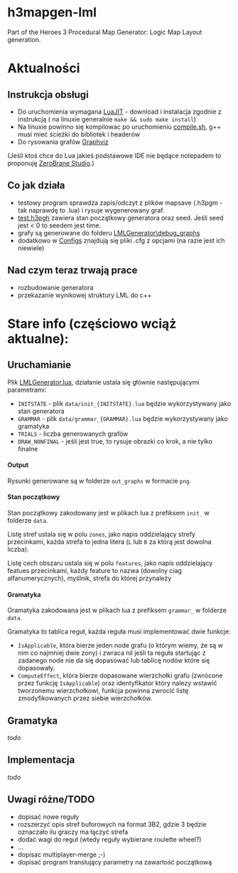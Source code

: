 # h3mapgen-lml
Part of the Heroes 3 Procedural Map Generator: Logic Map Layout generation.


# Aktualności

## Instrukcja obsługi

- Do uruchomienia wymagana [LuaJIT](http://luajit.org/download.html) - download i instalacja zgodnie z instrukcją ( na linuxie generalnie `make && sudo make install`)
- Na linuxie powinno się kompilowac po uruchomieniu [compile.sh](compile.sh), g++ musi mieć ścieżki do bibliotek i headerów
- Do rysowania grafów [Graphviz](http://www.graphviz.org/)

(Jeśli ktoś chce do Lua jakieś podstawowe IDE nie będące notepadem to proponuję [ZeroBrane Studio](https://studio.zerobrane.com/).)

## Co jak działa

- testowy program sprawdza zapis/odczyt z plików mapsave (.h3pgm - tak naprawdę to .lua) i rysuje wygenerowany graf.
- [test.h3pgh](out_mapsaves/test.h3pgh) zawiera stan początkowy generatora oraz seed. Jeśli seed jest < 0 to seedem jest time.
- grafy są generowane do folderu [LMLGenerator\debug_graphs](LMLGenerator\debug_graphs)
- dodatkowo w [Configs](Configs) znajdują się pliki .cfg z opcjami (na razie jest ich niewiele)

## Nad czym teraz trwają prace

- rozbudowanie generatora
- przekazanie wynikowej struktury LML do c++






# Stare info (częściowo wciąż aktualne):



## Uruchamianie

Plik [LMLGenerator.lua](LMLGenerator.lua), działanie ustala się głównie następującymi parametrami:
- `INITSTATE` - plik `data/init_{INITSTATE}.lua` będzie wykorzystywany jako stan generatora
- `GRAMMAR` - plik `data/grammar_{GRAMMAR}.lua` będzie wykorzystywany jako gramatyka
- `TRIALS` - liczba generowanych grafów
- `DRAW_NONFINAL` - jeśli jest true, to rysuje obrazki co krok, a nie tylko finalne

#### Output
Rysunki generowane są w folderze `out_graphs` w formacie `png`.

#### Stan początkowy
Stan początkowy zakodowany jest w plikach lua z prefiksem `init_` w folderze `data`.

Listę stref ustala się w polu `zones`, jako napis oddzielający strefy przecinkami, każda strefa to jedna litera (`L` lub `B` za którą jest dowolna liczba).

Listę cech obszaru ustala się w polu `features`, jako napis oddzielający featues przecinkami, każdy feature to nazwa (dowolny ciag alfanumerycznych), myślnik, strefa do której przynależy

#### Gramatyka
Gramatyka zakodowana jest w plikach lua z prefiksem `grammar_` w folderze `data`.

Gramatyka to tablica reguł, każda reguła musi implementować dwie funkcje:
- `IsApplicable`, która bierze jeden node grafu (o którym wiemy, że są w nim co najmniej dwie zony) i zwraca nil jeśli ta reguła startując z zadanego node nie da się dopasować lub tablicę nodów które się dopasowały.
- `ComputeEffect`, która bierze dopasowane wierzchołki grafu (zwrócone przez funkcję `IsApplicable`) oraz identyfikator który nalezy wstawić tworzonemu wierzchołkowi, funkcja powinna zwrocić listę zmodyfikowanych przez siebie wierzchołków.

## Gramatyka
_todo_

## Implementacja

_todo_


## Uwagi różne/TODO

- dopisać nowe reguły
- rozszerzyć opis stref buforowych na format 3B2, gdzie 3 będzie oznaczało ilu graczy ma łączyć strefa
- dodać wagi do reguł (wtedy reguły wybierane roulette wheel?)
- ...
- dopisac multiplayer-merge ;-)
- dopisać program translujący parametry na zawartość początkową





